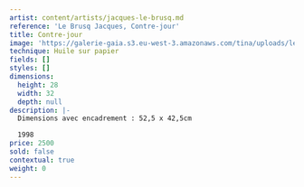 ```yaml
---
artist: content/artists/jacques-le-brusq.md
reference: 'Le Brusq Jacques, Contre-jour'
title: Contre-jour
image: 'https://galerie-gaia.s3.eu-west-3.amazonaws.com/tina/uploads/le-brusq-jacques/Galerie-gaia-2021-12-29-Jacques-Le-Brusq-contre-jour.jpg.jpg'
technique: Huile sur papier
fields: []
styles: []
dimensions:
  height: 28
  width: 32
  depth: null
description: |-
  Dimensions avec encadrement : 52,5 x 42,5cm

  1998
price: 2500
sold: false
contextual: true
weight: 0
---
```


